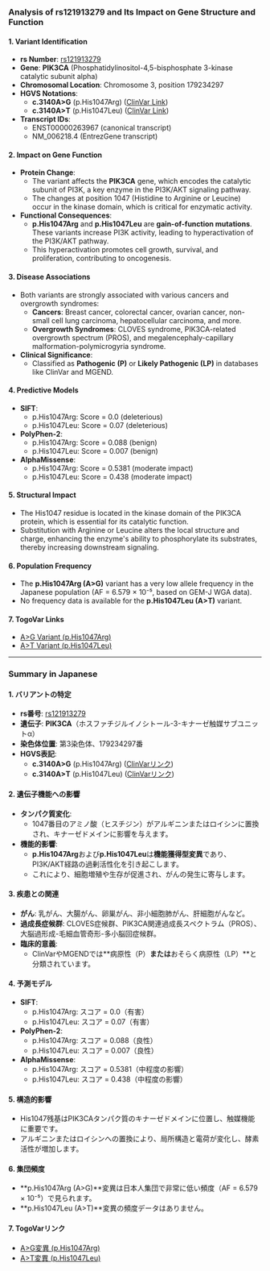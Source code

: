 ### Analysis of rs121913279 and Its Impact on Gene Structure and Function

#### 1. **Variant Identification**
   - **rs Number**: [rs121913279](https://identifiers.org/dbsnp/rs121913279)
   - **Gene**: **PIK3CA** (Phosphatidylinositol-4,5-bisphosphate 3-kinase catalytic subunit alpha)
   - **Chromosomal Location**: Chromosome 3, position 179234297
   - **HGVS Notations**:
     - **c.3140A>G** (p.His1047Arg) ([ClinVar Link](https://www.ncbi.nlm.nih.gov/clinvar/variation/13652))
     - **c.3140A>T** (p.His1047Leu) ([ClinVar Link](https://www.ncbi.nlm.nih.gov/clinvar/variation/13653))
   - **Transcript IDs**:
     - ENST00000263967 (canonical transcript)
     - NM_006218.4 (EntrezGene transcript)

#### 2. **Impact on Gene Function**
   - **Protein Change**:
     - The variant affects the **PIK3CA** gene, which encodes the catalytic subunit of PI3K, a key enzyme in the PI3K/AKT signaling pathway.
     - The changes at position 1047 (Histidine to Arginine or Leucine) occur in the kinase domain, which is critical for enzymatic activity.
   - **Functional Consequences**:
     - **p.His1047Arg** and **p.His1047Leu** are **gain-of-function mutations**. These variants increase PI3K activity, leading to hyperactivation of the PI3K/AKT pathway.
     - This hyperactivation promotes cell growth, survival, and proliferation, contributing to oncogenesis.

#### 3. **Disease Associations**
   - Both variants are strongly associated with various cancers and overgrowth syndromes:
     - **Cancers**: Breast cancer, colorectal cancer, ovarian cancer, non-small cell lung carcinoma, hepatocellular carcinoma, and more.
     - **Overgrowth Syndromes**: CLOVES syndrome, PIK3CA-related overgrowth spectrum (PROS), and megalencephaly-capillary malformation-polymicrogyria syndrome.
   - **Clinical Significance**:
     - Classified as **Pathogenic (P)** or **Likely Pathogenic (LP)** in databases like ClinVar and MGEND.

#### 4. **Predictive Models**
   - **SIFT**: 
     - p.His1047Arg: Score = 0.0 (deleterious)
     - p.His1047Leu: Score = 0.07 (deleterious)
   - **PolyPhen-2**:
     - p.His1047Arg: Score = 0.088 (benign)
     - p.His1047Leu: Score = 0.007 (benign)
   - **AlphaMissense**:
     - p.His1047Arg: Score = 0.5381 (moderate impact)
     - p.His1047Leu: Score = 0.438 (moderate impact)

#### 5. **Structural Impact**
   - The His1047 residue is located in the kinase domain of the PIK3CA protein, which is essential for its catalytic function.
   - Substitution with Arginine or Leucine alters the local structure and charge, enhancing the enzyme's ability to phosphorylate its substrates, thereby increasing downstream signaling.

#### 6. **Population Frequency**
   - The **p.His1047Arg (A>G)** variant has a very low allele frequency in the Japanese population (AF = 6.579 × 10⁻⁵, based on GEM-J WGA data).
   - No frequency data is available for the **p.His1047Leu (A>T)** variant.

#### 7. **TogoVar Links**
   - [A>G Variant (p.His1047Arg)](https://togovar.org/variant/tgv15260121)
   - [A>T Variant (p.His1047Leu)](https://togovar.org/variant/tgv417508064)

---

### Summary in Japanese

#### 1. **バリアントの特定**
   - **rs番号**: [rs121913279](https://identifiers.org/dbsnp/rs121913279)
   - **遺伝子**: **PIK3CA**（ホスファチジルイノシトール-3-キナーゼ触媒サブユニットα）
   - **染色体位置**: 第3染色体、179234297番
   - **HGVS表記**:
     - **c.3140A>G** (p.His1047Arg) ([ClinVarリンク](https://www.ncbi.nlm.nih.gov/clinvar/variation/13652))
     - **c.3140A>T** (p.His1047Leu) ([ClinVarリンク](https://www.ncbi.nlm.nih.gov/clinvar/variation/13653))

#### 2. **遺伝子機能への影響**
   - **タンパク質変化**:
     - 1047番目のアミノ酸（ヒスチジン）がアルギニンまたはロイシンに置換され、キナーゼドメインに影響を与えます。
   - **機能的影響**:
     - **p.His1047Arg**および**p.His1047Leu**は**機能獲得型変異**であり、PI3K/AKT経路の過剰活性化を引き起こします。
     - これにより、細胞増殖や生存が促進され、がんの発生に寄与します。

#### 3. **疾患との関連**
   - **がん**: 乳がん、大腸がん、卵巣がん、非小細胞肺がん、肝細胞がんなど。
   - **過成長症候群**: CLOVES症候群、PIK3CA関連過成長スペクトラム（PROS）、大脳過形成-毛細血管奇形-多小脳回症候群。
   - **臨床的意義**:
     - ClinVarやMGENDでは**病原性（P）**または**おそらく病原性（LP）**と分類されています。

#### 4. **予測モデル**
   - **SIFT**:
     - p.His1047Arg: スコア = 0.0（有害）
     - p.His1047Leu: スコア = 0.07（有害）
   - **PolyPhen-2**:
     - p.His1047Arg: スコア = 0.088（良性）
     - p.His1047Leu: スコア = 0.007（良性）
   - **AlphaMissense**:
     - p.His1047Arg: スコア = 0.5381（中程度の影響）
     - p.His1047Leu: スコア = 0.438（中程度の影響）

#### 5. **構造的影響**
   - His1047残基はPIK3CAタンパク質のキナーゼドメインに位置し、触媒機能に重要です。
   - アルギニンまたはロイシンへの置換により、局所構造と電荷が変化し、酵素活性が増加します。

#### 6. **集団頻度**
   - **p.His1047Arg (A>G)**変異は日本人集団で非常に低い頻度（AF = 6.579 × 10⁻⁵）で見られます。
   - **p.His1047Leu (A>T)**変異の頻度データはありません。

#### 7. **TogoVarリンク**
   - [A>G変異 (p.His1047Arg)](https://togovar.org/variant/tgv15260121)
   - [A>T変異 (p.His1047Leu)](https://togovar.org/variant/tgv417508064)